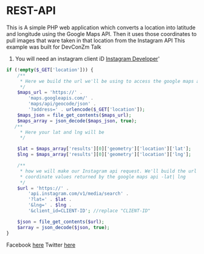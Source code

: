 # REST-API

This is A simple PHP web application which converts a location into latitude and longitude using the Google Maps API. Then it uses those coordinates to pull images that ware taken in that location from the Instagram API
This example was built for DevConZm Talk

1. You will need an instagram client iD [Instagram Developer](https://www.instagram.com/developer/)'

```php
if (!empty($_GET['location'])) {
    /**
     * Here we build the url we'll be using to access the google maps api
     */
    $maps_url = 'https://' .
        'maps.googleapis.com/' .
        'maps/api/geocode/json' .
        '?address=' . urlencode($_GET['location']);
    $maps_json = file_get_contents($maps_url);
    $maps_array = json_decode($maps_json, true);
   /**
     * Here your lat and lng will be
     */

    $lat = $maps_array['results'][0]['geometry']['location']['lat'];
    $lng = $maps_array['results'][0]['geometry']['location']['lng'];

    /**
     * how we will make our Instagram api request. We'll build the url using the
     * coordinate values returned by the google maps api -lat| lng 
     */
    $url = 'https://' .
        'api.instagram.com/v1/media/search' .
        '?lat=' . $lat .
        '&lng=' . $lng .
        '&client_id=CLIENT-ID'; //replace "CLIENT-ID"

    $json = file_get_contents($url);
    $array = json_decode($json, true);
}
```
Facebook [here](http://facebook.com/cynojine)
Twitter [here](http://twitter.com/cynojinetech)

